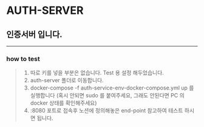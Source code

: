 # AUTH-SERVER
## 인증서버 입니다.

---
### how to test
> 1. 따로 키를 넣을 부분은 없습니다. Test 용 설정 해두었습니다.
> 2. auth-server 폴더로 이동합니다.
> 3. docker-compose -f auth-service-env-docker-compose.yml up 를 실행합니다 (혹시 안되면 sudo 를 붙여주세요, 그래도 안된다면 PC 의 docker 상태를 확인해주세요)
> 4. :8080 포트로 접속후 노션에 정의해놓은 end-point 참고하여 테스트 하시면 됩니다.